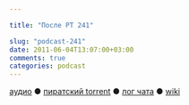 ```yaml
---

title: "После РТ 241"

slug: "podcast-241"
date: 2011-06-04T13:07:00+03:00
comments: true
categories: podcast
---
```

[аудио](http://cdn.radio-t.com/rt241post.mp3) ● [пиратский torrent](http://pirates.radio-t.com/torrents/rt241post.mp3.torrent) ● [лог чата](http://chat.radio-t.com/logs/radio-t-241.html) ● [wiki](http://wiki.radio-t.com/%D0%9F%D0%BE%D1%81%D0%BB%D0%B5_%D0%A0%D0%A2_241)<audio src="http://cdn.radio-t.com/rt241post.mp3" preload="none">
